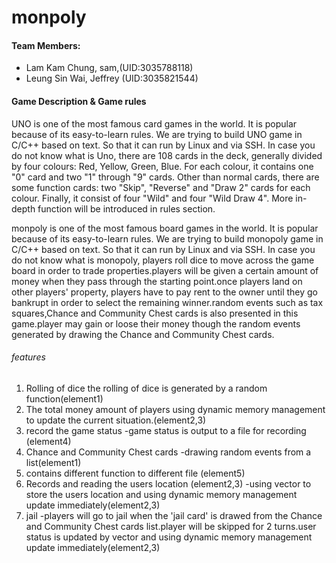 # monpoly

#### Team Members:
- Lam Kam Chung, sam,(UID:3035788118)
- Leung Sin Wai, Jeffrey (UID:3035821544)

#### Game Description & Game rules
UNO is one of the most famous card games in the world. It is popular because of its easy-to-learn rules. We are trying to build UNO game in C/C++ based on text. So that it can run by Linux and via SSH. In case you do not know what is Uno, there are 108 cards in the deck, generally divided by four colours: Red, Yellow, Green, Blue. For each colour, it contains one "0" card and two "1" through "9" cards. Other than normal cards, there are some function cards: two "Skip", "Reverse" and "Draw 2" cards for each colour. Finally, it consist of four "Wild" and four "Wild Draw 4". More in-depth function will be introduced in rules section.


monpoly is one of the most famous board games in the world. It is popular because of its easy-to-learn rules. We are trying to build monopoly game in C/C++ based on text. So that it can run by Linux and via SSH. In case you do not know what is monopoly, players roll dice to move across the game board in order to trade properties.players will be given a certain amount of money when they pass through the starting point.once players land on other players' property, players have to pay rent to the owner until they go bankrupt in order to select the remaining winner.random events such as tax squares,Chance and Community Chest cards is also presented in this game.player may gain or loose their money though the random events generated by drawing the Chance and Community Chest cards.


###### features
1. Rolling of dice
   the rolling of dice is generated by a random function(element1)
2. The total money amount of players
   using dynamic memory management to update the current situation.(element2,3)
3. record the game status
   -game status is output to a file for recording (element4)
4. Chance and Community Chest cards
   -drawing random events from a list(element1)
5. contains different function to different file (element5)
6. Records and reading the users location (element2,3)
   -using vector to store the users location and using dynamic memory management update immediately(element2,3)
7. jail
   -players will go to jail when the 'jail card' is drawed from the Chance and Community Chest cards list.player will be skipped for 2 turns.user status is updated by vector and
   using dynamic memory management update immediately(element2,3)
